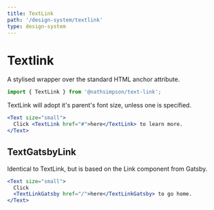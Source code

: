 ```yaml
---
title: TextLink
path: '/design-system/textlink'
type: design-system
---
```


# Textlink

A stylised wrapper over the standard HTML anchor attribute.

```jsx
import { TextLink } from '@nathsimpson/text-link';
```

TextLink will adopt it's parent's font size, unless one is specified.

```jsx live
<Text size="small">
  Click <TextLink href="#">here</TextLink> to learn more.
</Text>
```

## TextGatsbyLink

Identical to TextLink, but is based on the Link component from Gatsby.

```jsx live
<Text size="small">
  Click
  <TextLinkGatsby href="/">here</TextLinkGatsby> to go home.
</Text>
```
